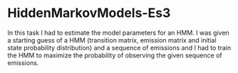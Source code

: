 # HiddenMarkovModels-Es3
In this task I had to estimate the model parameters for an HMM. I was given a starting guess of a HMM (transition matrix, emission matrix and initial state probability distribution) and a sequence of emissions and I had to train the HMM to maximize the probability of observing the given sequence of emissions.

